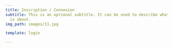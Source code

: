 ```yaml
---
title: Inscription / Connexion
subtitle: This is an optional subtitle. It can be used to describe what this page
  is about.
img_path: images/11.jpg

template: login

---
```

